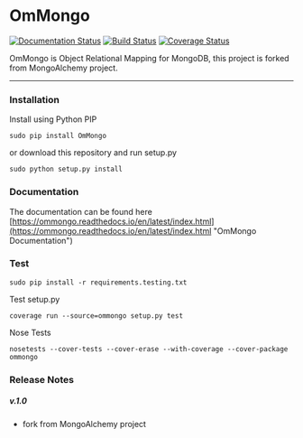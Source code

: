 # OmMongo
[![Documentation Status](https://readthedocs.org/projects/ommongo/badge/?version=latest)](http://ommongo.readthedocs.io/en/latest/?badge=latest)
[![Build Status](https://travis-ci.org/bapakode/OmMongo.svg?branch=master)](https://travis-ci.org/bapakode/OmMongo)
[![Coverage Status](https://coveralls.io/repos/github/bapakode/OmMongo/badge.svg?branch=master)](https://coveralls.io/github/bapakode/OmMongo?branch=master)

OmMongo is Object Relational Mapping for MongoDB, this project is forked from MongoAlchemy project.

--------
### Installation

Install using Python PIP
	
	sudo pip install OmMongo

or download this repository and run setup.py

	sudo python setup.py install

### Documentation

The documentation can be found here [https://ommongo.readthedocs.io/en/latest/index.html](https://ommongo.readthedocs.io/en/latest/index.html "OmMongo Documentation")

### Test

	sudo pip install -r requirements.testing.txt

Test setup.py

	coverage run --source=ommongo setup.py test

Nose Tests

	nosetests --cover-tests --cover-erase --with-coverage --cover-package ommongo

### Release Notes

##### v.1.0

- fork from MongoAlchemy project